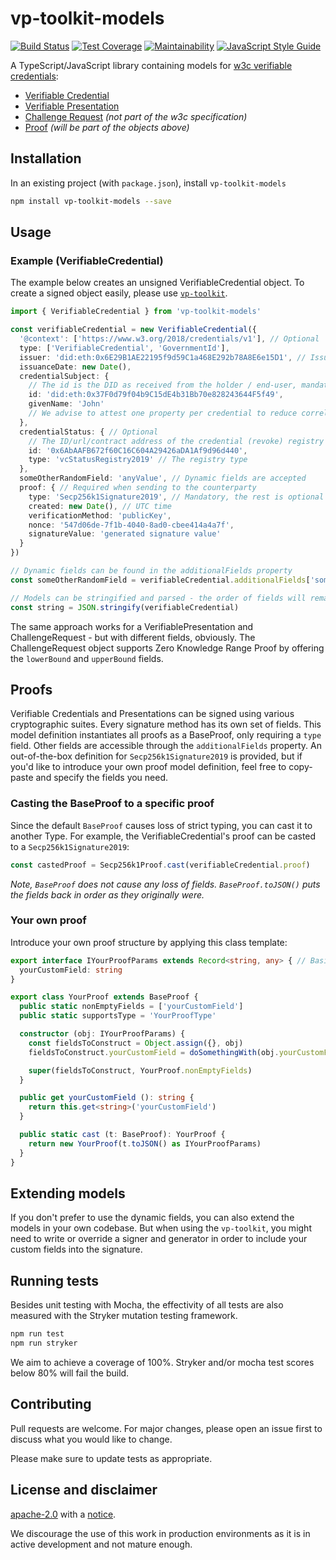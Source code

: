 # vp-toolkit-models

[![Build Status](https://travis-ci.org/rabobank-blockchain/vp-toolkit-models.svg?branch=master)](https://travis-ci.org/rabobank-blockchain/vp-toolkit-models)
[![Test Coverage](https://api.codeclimate.com/v1/badges/4bbc4f19c005b7b7ff3b/test_coverage)](https://codeclimate.com/github/rabobank-blockchain/vp-toolkit-models/test_coverage)
[![Maintainability](https://api.codeclimate.com/v1/badges/4bbc4f19c005b7b7ff3b/maintainability)](https://codeclimate.com/github/rabobank-blockchain/vp-toolkit-models/maintainability)
[![JavaScript Style Guide](https://img.shields.io/badge/code_style-standard-brightgreen.svg)](https://standardjs.com)

A TypeScript/JavaScript library containing models for [w3c verifiable credentials](https://w3c.github.io/vc-data-model/):
- [Verifiable Credential](src/model/verifiable-credential.ts)
- [Verifiable Presentation](src/model/verifiable-presentation.ts)
- [Challenge Request](src/model/challenge-request.ts) _(not part of the w3c specification)_
- [Proof](src/model/proofs/base-proof.ts) _(will be part of the objects above)_

## Installation

In an existing project (with `package.json`), install `vp-toolkit-models`

```bash
npm install vp-toolkit-models --save
```

## Usage

### Example (VerifiableCredential)

The example below creates an unsigned VerifiableCredential object. To create a signed object easily, please use [`vp-toolkit`](github.com/rabobank-blockchain/vp-toolkit).
```typescript
import { VerifiableCredential } from 'vp-toolkit-models'

const verifiableCredential = new VerifiableCredential({
  '@context': ['https://www.w3.org/2018/credentials/v1'], // Optional
  type: ['VerifiableCredential', 'GovernmentId'],
  issuer: 'did:eth:0x6E29B1AE22195f9d59C1a468E292b78A8E6e15D1', // Issuer DID
  issuanceDate: new Date(),
  credentialSubject: {
    // The id is the DID as received from the holder / end-user, mandatory field
    id: 'did:eth:0x37F0d79f04b9C15dE4b31Bb70e828243644F5f49',
    givenName: 'John'
    // We advise to attest one property per credential to reduce correlation
  },
  credentialStatus: { // Optional
    // The ID/url/contract address of the credential (revoke) registry
    id: '0x6AbAAFB672f60C16C604A29426aDA1Af9d96d440',
    type: 'vcStatusRegistry2019' // The registry type
  },
  someOtherRandomField: 'anyValue', // Dynamic fields are accepted
  proof: { // Required when sending to the counterparty
    type: 'Secp256k1Signature2019', // Mandatory, the rest is optional
    created: new Date(), // UTC time
    verificationMethod: 'publicKey',
    nonce: '547d06de-7f1b-4040-8ad0-cbee414a4a7f',
    signatureValue: 'generated signature value'
  }
})

// Dynamic fields can be found in the additionalFields property
const someOtherRandomField = verifiableCredential.additionalFields['someOtherRandomField']

// Models can be stringified and parsed - the order of fields will remain as original
const string = JSON.stringify(verifiableCredential)
```

The same approach works for a VerifiablePresentation and ChallengeRequest - but with different fields, obviously.
The ChallengeRequest object supports Zero Knowledge Range Proof by offering the `lowerBound` and `upperBound` fields.

## Proofs

Verifiable Credentials and Presentations can be signed using various cryptographic suites.
Every signature method has its own set of fields.
This model definition instantiates all proofs as a BaseProof, only requiring a `type` field. Other fields are accessible through the `additionalFields` property.
An out-of-the-box definition for `Secp256k1Signature2019` is provided, but if you'd like to introduce your own proof model definition, feel free to copy-paste and specify the fields you need.

### Casting the BaseProof to a specific proof

Since the default `BaseProof` causes loss of strict typing, you can cast it to another Type.
For example, the VerifiableCredential's proof can be casted to a `Secp256k1Signature2019`: 
```typescript
const castedProof = Secp256k1Proof.cast(verifiableCredential.proof)
```

*Note, `BaseProof` does not cause any loss of fields. `BaseProof.toJSON()` puts the fields back in order as they originally were.*

### Your own proof

Introduce your own proof structure by applying this class template:
```typescript
export interface IYourProofParams extends Record<string, any> { // Basically extends 'any'
  yourCustomField: string
}

export class YourProof extends BaseProof {
  public static nonEmptyFields = ['yourCustomField']
  public static supportsType = 'YourProofType'

  constructor (obj: IYourProofParams) {
    const fieldsToConstruct = Object.assign({}, obj)
    fieldsToConstruct.yourCustomField = doSomethingWith(obj.yourCustomField) // Some field conversions if needed

    super(fieldsToConstruct, YourProof.nonEmptyFields)
  }

  public get yourCustomField (): string {
    return this.get<string>('yourCustomField')
  }

  public static cast (t: BaseProof): YourProof {
    return new YourProof(t.toJSON() as IYourProofParams)
  }
}
```

## Extending models

If you don't prefer to use the dynamic fields, you can also extend the models in your own codebase.
But when using the `vp-toolkit`, you might need to write or override a signer and generator in order to include your custom fields into the signature.

## Running tests

Besides unit testing with Mocha, the effectivity of all tests are also measured with the Stryker mutation testing framework.
```bash
npm run test
npm run stryker
```

We aim to achieve a coverage of 100%. Stryker and/or mocha test scores below 80% will fail the build.

## Contributing

Pull requests are welcome. For major changes, please open an issue first to discuss what you would like to change.

Please make sure to update tests as appropriate.

## License and disclaimer

[apache-2.0](https://choosealicense.com/licenses/apache-2.0/) with a [notice](NOTICE).

We discourage the use of this work in production environments as it is in active development and not mature enough.
